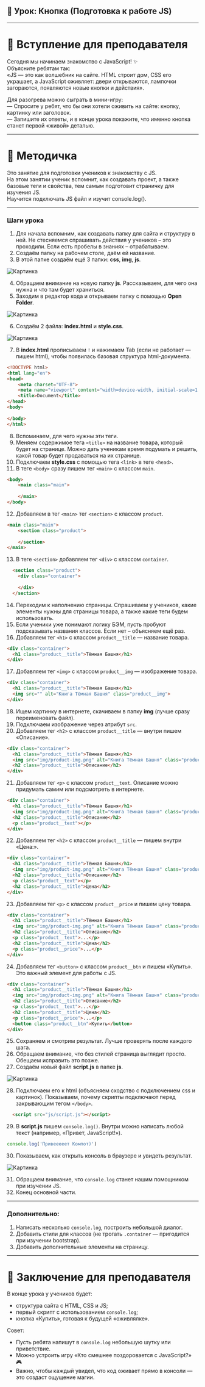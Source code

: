 ## 🚀 Урок: Кнопка (Подготовка к работе JS)

---

# 🎤 Вступление для преподавателя

Сегодня мы начинаем знакомство с JavaScript! ✨  
Объясните ребятам так:  
«JS — это как волшебник на сайте. HTML строит дом, CSS его украшает, а JavaScript оживляет: двери открываются, лампочки загораются, появляются новые кнопки и действия».  

Для разогрева можно сыграть в мини-игру:  
— Спросите у ребят, что бы они хотели оживить на сайте: кнопку, картинку или заголовок.  
— Запишите их ответы, и в конце урока покажите, что именно кнопка станет первой «живой» деталью.  

---

# 📖 Методичка

Это занятие для подготовки учеников к знакомству с JS.  
На этом занятии ученик вспомнит, как создавать проект, а также базовые теги и свойства, тем самым подготовит страничку для изучения JS.  
Научится подключать JS файл и изучит console.log().

---

### Шаги урока

1. Для начала вспомним, как создавать папку для сайта и структуру в ней. Не стесняемся спрашивать действия у учеников – это проходили. Если есть пробелы в знаниях – отрабатываем.  
2. Создаём папку на рабочем столе, даём ей название.  
3. В этой папке создаём ещё 3 папки: **css**, **img**, **js**.  

<img src="image/Файл1.png" alt="Картинка">

4. Обращаем внимание на новую папку **js**. Рассказываем, для чего она нужна и что там будет храниться.  
5. Заходим в редактор кода и открываем папку с помощью **Open Folder**.  

<img src="image/Файл2.png" alt="Картинка">

6. Создаём 2 файла: **index.html** и **style.css**.  

<img src="image/Файл3.png" alt="Картинка">

7. В **index.html** прописываем `!` и нажимаем Tab (если не работает — пишем html), чтобы появилась базовая структура html-документа.  

```html
<!DOCTYPE html>
<html lang="en">
<head>
    <meta charset="UTF-8">
    <meta name="viewport" content="width=device-width, initial-scale=1.0">
    <title>Document</title>
</head>
<body>
    
</body>
</html>
```

8. Вспоминаем, для чего нужны эти теги.  
9. Меняем содержимое тега `<title>` на название товара, который будет на странице. Можно дать ученикам время подумать и решить, какой товар будет продаваться на их странице.  
10. Подключаем **style.css** с помощью тега `<link>` в теге `<head>`.  
11. В теге `<body>` сразу пишем тег `<main>` с классом `main`.

```html
<body>
    <main class="main">
        
    </main>
</body>
```

12. Добавляем в тег `<main>` тег `<section>` с классом `product`.  

```html
<main class="main">
    <section class="product">
            
    </section>
</main>
```

13. В теге `<section>` добавляем тег `<div>` с классом `container`.  

```html
  <section class="product">
    <div class="container">
                
    </div>
  </section>
```

14. Переходим к наполнению страницы. Спрашиваем у учеников, какие элементы нужны для страницы товара, а также какие теги будем использовать.  
15. Если ученики уже понимают логику БЭМ, пусть пробуют подсказывать названия классов. Если нет – объясняем ещё раз.  
16. Добавляем тег `<h1>` с классом `product__title` — название товара.  

```html
<div class="container">
  <h1 class="product__title">Тёмная Башня</h1>
</div>
```

17. Добавляем тег `<img>` с классом `product__img` — изображение товара.  

```html
<div class="container">
  <h1 class="product__title">Тёмная Башня</h1>
  <img src="" alt="Книга Тёмная Башня" class="product__img">
</div>
```

18. Ищем картинку в интернете, скачиваем в папку **img** (лучше сразу переименовать файл).  
19. Подключаем изображение через атрибут `src`.  
20. Добавляем тег `<h2>` с классом `product__title` — внутри пишем «Описание».  

```html
<div class="container">
  <h1 class="product__title">Тёмная Башня</h1>
  <img src="img/product-img.png" alt="Книга Тёмная Башня" class="product__img">
  <h2 class="product__title">Описание</h2>
</div>
```

21. Добавляем тег `<p>` с классом `product__text`. Описание можно придумать самим или подсмотреть в интернете. 

```html
<div class="container">
  <h1 class="product__title">Тёмная Башня</h1>
  <img src="img/product-img.png" alt="Книга Тёмная Башня" class="product__img">
  <h2 class="product__title">Описание</h2>
  <p class="product__text"></p>
</div>
```

22. Добавляем тег `<h2>` с классом `product__title` — пишем внутри «Цена:».  

```html
<div class="container">
  <h1 class="product__title">Тёмная Башня</h1>
  <img src="img/product-img.png" alt="Книга Тёмная Башня" class="product__img">
  <h2 class="product__title">Описание</h2>
  <p class="product__text"></p>
  <h2 class="product__title">Цена</h2>
</div>
```

23. Добавляем тег `<p>` с классом `product__price` и пишем цену товара.  

```html
<div class="container">
  <h1 class="product__title">Тёмная Башня</h1>
  <img src="img/product-img.png" alt="Книга Тёмная Башня" class="product__img">
  <h2 class="product__title">Описание</h2>
  <p class="product__text">...</p>
  <h2 class="product__title">Цена</h2>
  <p class="product__price">...</p>
</div>
```

24. Добавляем тег `<button>` с классом `product__btn` и пишем «Купить». Это важный элемент для работы с JS.

```html
<div class="container">
  <h1 class="product__title">Тёмная Башня</h1>
  <img src="img/product-img.png" alt="Книга Тёмная Башня" class="product__img">
  <h2 class="product__title">Описание</h2>
  <p class="product__text">...</p>
  <h2 class="product__title">Цена</h2>
  <p class="product__price">...</p>
  <button class="product__btn">Купить</button>
</div>
```

25. Сохраняем и смотрим результат. Лучше проверять после каждого шага.  
26. Обращаем внимание, что без стилей страница выглядит просто. Обещаем исправить это позже.  
27. Создаём новый файл **script.js** в папке **js**.  

<img src="image/Файл4.png" alt="Картинка">

28. Подключаем его к html (объясняем сходство с подключением css и картинок). Показываем, почему скрипты подключают перед закрывающим тегом `</body>`.  

```html
  <script src="js/script.js"></script>
```

29. В **script.js** пишем `console.log()`. Внутри можно написать любой текст (например, «Привет, JavaScript!»).  

```js
console.log('Привееееет Компот)')
```

30. Показываем, как открыть консоль в браузере и увидеть результат.  

<img src="image/Файл5.png" alt="Картинка">

31. Обращаем внимание, что `console.log` станет нашим помощником при изучении JS.  
32. Конец основной части.  

---

### Дополнительно:  

1. Написать несколько `console.log`, построить небольшой диалог.  
2. Добавить стили для классов (не трогать `.container` — пригодится при изучении bootstrap).  
3. Добавить дополнительные элементы на страницу.  

---

# 🎯 Заключение для преподавателя

В конце урока у учеников будет:  

- структура сайта с HTML, CSS и JS;  
- первый скрипт с использованием `console.log`;  
- кнопка «Купить», готовая к будущей «оживлялке».  

Совет:  
- Пусть ребята напишут в `console.log` небольшую шутку или приветствие.  
- Можно устроить игру «Кто смешнее поздоровается с JavaScript?» 🎮  
- Важно, чтобы каждый увидел, что код оживает прямо в консоли — это создаст ощущение магии.  
